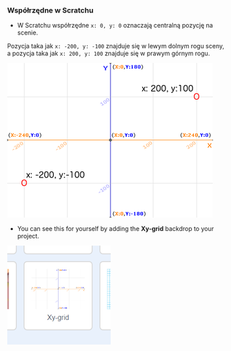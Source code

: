 ### Współrzędne w Scratchu

+ W Scratchu współrzędne `x: 0, y: 0` oznaczają centralną pozycję na scenie.

Pozycja taka jak `x: -200, y: -100` znajduje się w lewym dolnym rogu sceny, a pozycja taka jak `x: 200, y: 100` znajduje się w prawym górnym rogu.

![Współrzędne sceny](images/coordinates-stage.png)

+ You can see this for yourself by adding the **Xy-grid** backdrop to your project.

![Współrzędne sceny](images/coordinates-backdrop.png)